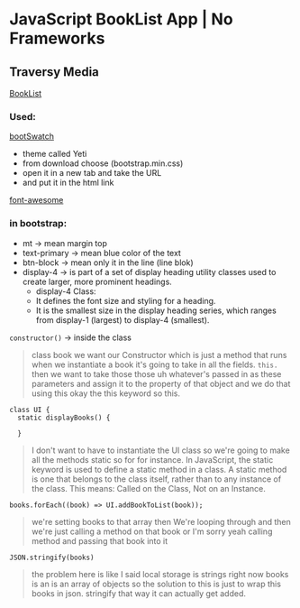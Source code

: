 # JavaScript BookList App | No Frameworks
## Traversy Media

[BookList](https://www.youtube.com/watch?v=JaMCxVWtW58&list=PLillGF-RfqbbnEGy3ROiLWk7JMCuSyQtX&index=7)

### Used: 

[bootSwatch](https://bootswatch.com/4/)
- theme called Yeti 
- from download choose (bootstrap.min.css) 
- open it in a new tab and take the URL 
- and put it in the html link 

[font-awesome](https://cdnjs.com/libraries/font-awesome/5.6.3)

### in bootstrap:
- mt -> mean margin top
- text-primary -> mean blue color of the text
- btn-block -> mean only it in the line (line blok)
- display-4 -> is part of a set of display heading utility classes used to create larger, more prominent headings.
    - display-4 Class:
    - It defines the font size and styling for a heading.
    - It is the smallest size in the display heading series, which ranges from display-1 (largest) to display-4 (smallest).

`constructor()` -> inside the class
> class book we want our Constructor which is just a method that runs when we instantiate a book it's going to take in all the fields.
`this. ` 
> then we want to take those those uh whatever's passed in as these parameters and assign it to the property of that object and we do that using this okay the this keyword so this. 
``` 
class UI {
  static displayBooks() {
    
  }
```
> I don't want to have to instantiate the UI class so we're going to make all the methods static so for for instance. 
> In JavaScript, the static keyword is used to define a static method in a class. A static method is one that belongs to the class itself, rather than to any instance of the class. This means: Called on the Class, Not on an Instance. 

`books.forEach((book) => UI.addBookToList(book));`
> we're setting books to that array then We're looping through and then we're just calling a method on that book or I'm sorry yeah calling method and passing that book into it

`JSON.stringify(books)`
> the problem here is like I said local storage is strings right now books is an is an array of objects so the solution to this is just to wrap this books in json. stringify that way it can actually get added.